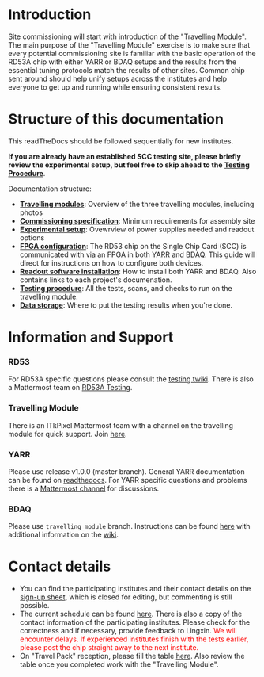 Introduction
============

Site commissioning will start with introduction of the "Travelling
Module". The main purpose of the "Travelling Module" exercise is to make
sure that every potential commissioning site is familiar with the basic
operation of the RD53A chip with either YARR or BDAQ setups and the
results from the essential tuning protocols match the results of other
sites. Common chip sent around should help unify setups across the
institutes and help everyone to get up and running while ensuring
consistent results.

Structure of this documentation
=================================
This readTheDocs should be followed sequentially for new institutes.

**If you are already have an established SCC testing site, please briefly review the experimental setup, but feel free to skip ahead to the** [**Testing Procedure**](procedure.md).

Documentation structure:

   - [**Travelling modules**](travelmodules.md): Overview of the three travelling modules, including photos
   - [**Commissioning specification**](comspec.md): Minimum requirements for assembly site
   - [**Experimental setup**](expsetup.md): Ovewrview of power supplies needed and readout options
   - [**FPGA configuration**](fw.md): The RD53 chip on the Single Chip Card (SCC) is communicated with via an FPGA in both YARR and BDAQ. This guide will direct for instructions on how to configure both devices.
   - [**Readout software installation**](sw.md): How to install both YARR and BDAQ. Also contains links to each project's documenation.
   - [**Testing procedure**](procedure.md): All the tests, scans, and checks to run on the travelling module. 
   - [**Data storage**](datastorage.md): Where to put the testing results when you're done.


Information and Support
=======================
### RD53
For RD53A specific questions please consult the [testing
twiki](https://twiki.cern.ch/twiki/bin/viewauth/RD53/RD53ATesting). There is also a Mattermost team on [RD53A Testing](https://mattermost.web.cern.ch/rd53-testing).

### Travelling Module
There is an ITkPixel Mattermost team with a channel on the travelling
module for quick support. Join
[here](https://mattermost.web.cern.ch/signup_user_complete/?id=ujzsdu51p3nuirqp7h5bkjo5ay).

### YARR
Please use release v1.0.0 (master branch).
General YARR documentation can be found on
[readthedocs](https://yarr.readthedocs.io). For YARR specific questions
and problems there is a [Mattermost
channel](https://mattermost.web.cern.ch/yarr) for discussions.

### BDAQ
Please use ``travelling_module`` branch.
Instructions can be found
[here](https://gitlab.cern.ch/silab/bdaq53) with additional information
on the [wiki](https://gitlab.cern.ch/silab/bdaq53/wikis/home).

Contact details
===============

- You can find the participating institutes and their contact details on the [sign-up sheet](https://docs.google.com/spreadsheets/d/1qtbo60B43QQgahlq0hG3hi0f7tpFaO4p044CMa54tGE/edit#gid=0), which is closed for editing, but commenting is still possible.
- The current schedule can be found [here](https://docs.google.com/spreadsheets/d/1uaxTqf-mSaBd6_UuOKpe0N2RLMPN3AFnNkIQ4CnIEUY/edit?usp=sharing). There is also a copy of the contact information of the participating institutes. Please check for the correctness and if necessary, provide feedback to Lingxin. <span style="color:red">We will encounter delays. If experienced institutes finish with the tests earlier, please post the chip straight away to the next institute.</span>  
- On "Travel Pack" reception, please fill the table
[here](https://twiki.cern.ch/twiki/bin/view/Atlas/ContactDetails). Also
review the table once you completed work with the "Travelling Module".

